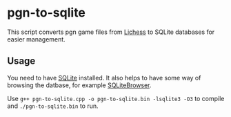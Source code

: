 # pgn-to-sqlite

This script converts pgn game files from [Lichess](https://database.lichess.org/#standard_games) to SQLite databases for easier management.

## Usage

You need to have [SQLite](https://sqlite.org/index.html) installed. It also helps to have some way of browsing the datbase, for example [SQLiteBrowser](https://sqlitebrowser.org/).

Use `g++ pgn-to-sqlite.cpp -o pgn-to-sqlite.bin -lsqlite3 -O3` to compile and `./pgn-to-sqlite.bin` to run.
